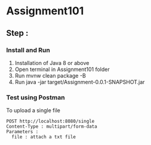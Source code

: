 # Assignment101
  
  ## Step :
  ### Install and Run
  1. Installation of Java 8 or above
  2. Open terminal in Assignment101 folder
  3. Run mvnw clean package -B
  4. Run java -jar target/Assignment-0.0.1-SNAPSHOT.jar
  
  ### Test using Postman
  To upload a single file
  
  ```
  POST http://localhost:8080/single
  Content-Type : multipart/form-data
  Parameters :
    file : attach a txt file
  ````
  
